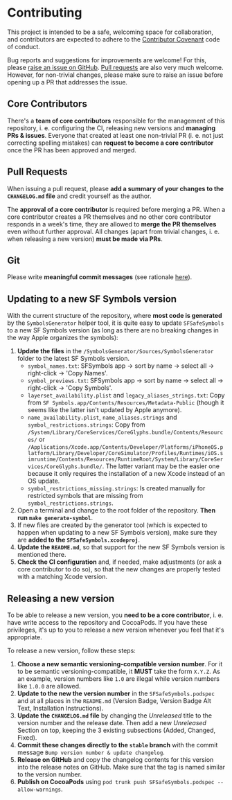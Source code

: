 # Contributing

This project is intended to be a safe, welcoming space for collaboration, and contributors are expected to adhere to the [Contributor Covenant](http://contributor-covenant.org) code of conduct.

Bug reports and suggestions for improvements are welcome! For this, please [raise an issue on GitHub](https://github.com/SFSafeSymbols/SFSafeSymbols/issues). [Pull requests](https://github.com/SFSafeSymbols/SFSafeSymbols/pulls) are also very much welcome. However, for non-trivial changes, please make sure to raise an issue before opening up a PR that addresses the issue.

## Core Contributors

There's a **team of core contributors** responsible for the management of this repository, i. e. configuring the CI, releasing new versions and **managing PRs & issues**. Everyone that created at least one non-trivial PR (i. e. not just correcting spelling mistakes) can **request to become a core contributor** once the PR has been approved and merged. 

## Pull Requests

When issuing a pull request, please **add a summary of your changes to the `CHANGELOG.md` file** and credit yourself as the author.

The **approval of a core contributor** is required before merging a PR. When a core contributor creates a PR themselves and no other core contributor responds in a week's time, they are allowed to **merge the PR themselves** even without further approval. All changes (apart from trivial changes, i. e. when releasing a new version) **must be made via PRs**.

## Git

Please write **meaningful commit messages** (see rationale [here](http://chris.beams.io/posts/git-commit/)).

## Updating to a new SF Symbols version

With the current structure of the repository, where **most code is generated** by the `SymbolsGenerator` helper tool, it is quite easy to update `SFSafeSymbols` to a new SF Symbols version (as long as there are no breaking changes in the way Apple organizes the symbols):

1. **Update the files** in the `/SymbolsGenerator/Sources/SymbolsGenerator` folder to the latest SF Symbols version.
    * `symbol_names.txt`: SFSymbols app -> sort by name -> select all -> right-click -> 'Copy Names'.
    * `symbol_previews.txt`: SFSymbols app -> sort by name -> select all -> right-click -> 'Copy Symbols'.
    * `layerset_availability.plist` and `legacy_aliases_strings.txt`: Copy from `SF Symbols.app/Contents/Resources/Metadata-Public` (though it seems like the latter isn't updated by Apple anymore).
    * `name_availability.plist`, `name_aliases.strings` and `symbol_restrictions.strings`: Copy from `/System/Library/CoreServices/CoreGlyphs.bundle/Contents/Resources/` or `/Applications/Xcode.app/Contents/Developer/Platforms/iPhoneOS.platform/Library/Developer/CoreSimulator/Profiles/Runtimes/iOS.simruntime/Contents/Resources/RuntimeRoot/System/Library/CoreServices/CoreGlyphs.bundle/`. The latter variant may be the easier one because it only requires the installation of a new Xcode instead of an OS update.
    * `symbol_restrictions_missing.strings`: Is created manually for restricted symbols that are missing from `symbol_restrictions.strings`.
2. Open a terminal and change to the root folder of the repository. **Then run `make generate-symbol`**.
3. If new files are created by the generator tool (which is expected to happen when updating to a new SF Symbols version), make sure they are **added to the `SFSafeSymbols.xcodeproj`**.
4. **Update the `README.md`**, so that support for the new SF Symbols version is mentioned there.
5. **Check the CI configuration** and, if needed, make adjustments (or ask a core contributor to do so), so that the new changes are properly tested with a matching Xcode version.

## Releasing a new version

To be able to release a new version, you **need to be a core contributor**, i. e. have write access to the repository and CocoaPods. If you have these privileges, it's up to you to release a new version whenever you feel that it's appropriate.

To release a new version, follow these steps:

1. **Choose a new semantic versioning-compatible version number**. For it to be semantic versioning-compatible, it **MUST** take the form `X.Y.Z`. As an example, version numbers like `1.0` are illegal while version numbers like `1.0.0` are allowed.
2. **Update to the new the version number** in the `SFSafeSymbols.podspec` and at all places in the `README.md` (Version Badge, Version Badge Alt Text, Installation Instructions).
3. **Update the `CHANGELOG.md` file** by changing the *Unreleased* title to the version number and the release date. Then add a new *Unreleased* Section on top, keeping the 3 existing subsections (Added, Changed, Fixed).
4. **Commit these changes directly to the `stable` branch** with the commit message `Bump version number & update changelog`.
5. **Release on GitHub** and copy the changelog contents for this version into the release notes on GitHub. Make sure that the tag is named similar to the version number.
6. **Publish on CocoaPods** using `pod trunk push SFSafeSymbols.podspec --allow-warnings`.
